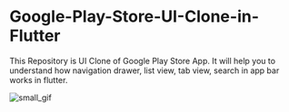 # Google-Play-Store-UI-Clone-in-Flutter
This Repository is UI Clone of Google Play Store App. 
It will help you to understand how navigation drawer, list view, tab view, search in app bar works in flutter.

![small_gif](https://user-images.githubusercontent.com/13075784/57046713-32357c80-6c8f-11e9-872b-f1bcd0e1a780.gif)
